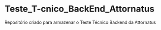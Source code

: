 # Teste_T-cnico_BackEnd_Attornatus
Repositório criado para armazenar o Teste Técnico  Backend da  Attornatus
